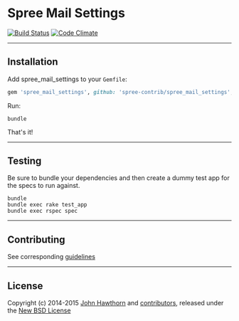 # Spree Mail Settings

[![Build Status](https://travis-ci.org/spree-contrib/spree_mail_settings.svg?branch=master)](https://travis-ci.org/spree-contrib/spree_mail_settings)
[![Code Climate](https://codeclimate.com/github/spree-contrib/spree_mail_settings/badges/gpa.svg)](https://codeclimate.com/github/spree-contrib/spree_mail_settings)

---

## Installation

Add spree_mail_settings to your `Gemfile`:

```ruby
gem 'spree_mail_settings', github: 'spree-contrib/spree_mail_settings', branch: '2-2-stable'
```

Run:

```shell
bundle
```

That's it!

---

## Testing

Be sure to bundle your dependencies and then create a dummy test app for the specs to run against.

```shell
bundle
bundle exec rake test_app
bundle exec rspec spec
```

---

## Contributing

See corresponding [guidelines][4]

---

## License

Copyright (c) 2014-2015 [John Hawthorn][1] and [contributors][2], released under the [New BSD License][3]

[1]: https://github.com/jhawthorn
[2]: https://github.com/spree-contrib/spree_mail_settings/graphs/contributors
[3]: https://github.com/spree-contrib/spree_mail_settings/tree/master/LICENSE.md
[4]: https://github.com/spree-contrib/spree_mail_settings/tree/master/CONTRIBUTING.md
